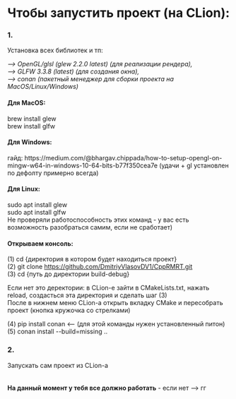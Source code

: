 <h1>Чтобы запустить проект (на CLion):</h1>
<h3>1.</h3> Установка всех библиотек и тп:
<p>
<em>
--> OpenGL/glsl (glew 2.2.0 latest) (для реализации рендера),<br>
--> GLFW 3.3.8 (latest) (для создания окна),<br>
--> conan (пакетный менеджер для сборки проекта на MacOS/Linux/Windows)<br>
</em>
</p>
<p>

<h4>Для MacOS:</h4>
<p>
brew install glew<br>
brew install glfw<br>
</p>

<h4>Для Windows:</h4>
<p>
гайд: https://medium.com/@bhargav.chippada/how-to-setup-opengl-on-mingw-w64-in-windows-10-64-bits-b77f350cea7e
(удачи + gl установлен по дефолту примерно всегда)
</p>

<h4>Для Linux:</h4>
<p>
sudo apt install glew<br>
sudo apt install glfw<br>
Не проверяли работоспособность этих команд - у вас есть возможность разобраться самим, если не сработает)
</p>

<h4>Открываем консоль:</h4>

(1) cd {директория в котором будет находиться проект}<br>
(2) git clone https://github.com/DmitriyVlasovDV1/CppRMRT.git<br> 
(3) cd {путь до директории build-debug}<br>
<p>
Если нет это деректории: в CLion-e зайти в CMakeLists.txt, нажать reload, создасться эта директория и сделать шаг (3)<br>
После в нижнем меню CLion-a открыть вкладку CMake и пересобрать проект (кнопка кружочка со стрелками)
</p>
(4) pip install conan <-- (для этой команды нужен установленный питон)<br>
(5) conan install --build=missing ..<br>

<h3>2.</h3>
Запускать сам проект из CLion-a<br><br><br>
<strong>На данный момент у тебя все должно работать</strong> - если нет --> гг
